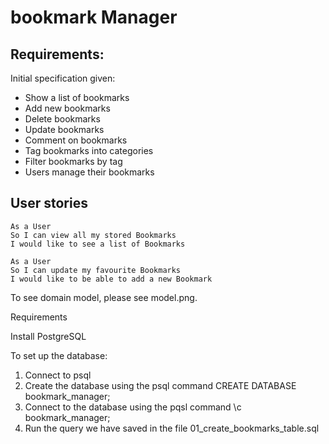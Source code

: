 # bookmark Manager

## Requirements:

Initial specification given:

* Show a list of bookmarks
* Add new bookmarks
* Delete bookmarks
* Update bookmarks
* Comment on bookmarks
* Tag bookmarks into categories
* Filter bookmarks by tag
* Users manage their bookmarks

## User stories

```
As a User
So I can view all my stored Bookmarks
I would like to see a list of Bookmarks
```
```
As a User
So I can update my favourite Bookmarks
I would like to be able to add a new Bookmark
```
To see domain model, please see model.png.

Requirements

Install PostgreSQL

To set up the database:

1. Connect to psql
2. Create the database using the psql command CREATE DATABASE bookmark_manager;
3. Connect to the database using the pqsl command \c bookmark_manager;
4. Run the query we have saved in the file 01_create_bookmarks_table.sql
